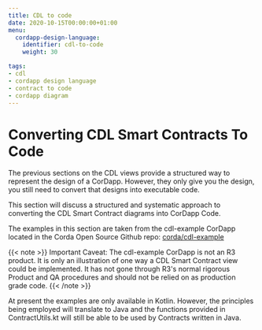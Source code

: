 ```yaml
---
title: CDL to code
date: 2020-10-15T00:00:00+01:00
menu:
  cordapp-design-language:
    identifier: cdl-to-code
    weight: 30

tags:
- cdl
- cordapp design language
- contract to code
- cordapp diagram
---
```


# Converting CDL Smart Contracts To Code

The previous sections on the CDL views provide a structured way to represent the design of a CorDapp. However, they only give you the design, you still need to convert that designs into executable code.

This section will discuss a structured and systematic approach to converting the CDL Smart Contract diagrams into CorDapp Code.

The examples in this section are taken from the cdl-example CorDapp located in the Corda Open Source Github repo: [corda/cdl-example](https://github.com/corda/cdl-example)

{{< note >}}
Important Caveat:
The cdl-example CorDapp is not an R3 product. It is only an illustration of one way a CDL Smart Contract view could be implemented. It has not gone through R3's normal rigorous Product and QA procedures and should not be relied on as production grade code.
{{< /note >}}

At present the examples are only available in Kotlin. However, the principles being employed will translate to Java and the functions provided in ContractUtils.kt will still be able to be used by Contracts written in Java.







